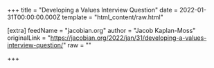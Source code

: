 
+++
title = "Developing a Values Interview Question"
date = 2022-01-31T00:00:00.000Z
template = "html_content/raw.html"

[extra]
feedName = "jacobian.org"
author = "Jacob Kaplan-Moss"
originalLink = "https://jacobian.org/2022/jan/31/developing-a-values-interview-question/"
raw = ""

+++

